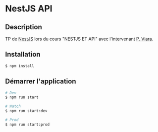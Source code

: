 # NestJS API
## Description

TP de [NestJS](https://github.com/nestjs/nest) lors du cours "NESTJS ET API" avec l'intervenant [P. Viara](https://github.com/pviara/).

## Installation

```bash
$ npm install
```

## Démarrer l'application

```bash
# Dev
$ npm run start

# Watch
$ npm run start:dev

# Prod
$ npm run start:prod
```

